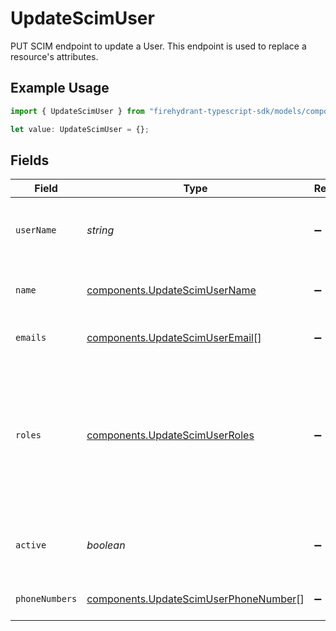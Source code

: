 # UpdateScimUser

PUT SCIM endpoint to update a User. This endpoint is used to replace a resource's attributes.

## Example Usage

```typescript
import { UpdateScimUser } from "firehydrant-typescript-sdk/models/components";

let value: UpdateScimUser = {};
```

## Fields

| Field                                                                                                                           | Type                                                                                                                            | Required                                                                                                                        | Description                                                                                                                     |
| ------------------------------------------------------------------------------------------------------------------------------- | ------------------------------------------------------------------------------------------------------------------------------- | ------------------------------------------------------------------------------------------------------------------------------- | ------------------------------------------------------------------------------------------------------------------------------- |
| `userName`                                                                                                                      | *string*                                                                                                                        | :heavy_minus_sign:                                                                                                              | A service provider's unique identifier for the user                                                                             |
| `name`                                                                                                                          | [components.UpdateScimUserName](../../models/components/updatescimusername.md)                                                  | :heavy_minus_sign:                                                                                                              | The components of the user's name                                                                                               |
| `emails`                                                                                                                        | [components.UpdateScimUserEmail](../../models/components/updatescimuseremail.md)[]                                              | :heavy_minus_sign:                                                                                                              | Email addresses for the User                                                                                                    |
| `roles`                                                                                                                         | [components.UpdateScimUserRoles](../../models/components/updatescimuserroles.md)                                                | :heavy_minus_sign:                                                                                                              | Roles for the User. Options are owner, member, collaborator, or viewer. Roles may be specified as strings or SCIM role objects. |
| `active`                                                                                                                        | *boolean*                                                                                                                       | :heavy_minus_sign:                                                                                                              | Boolean that represents whether user is active                                                                                  |
| `phoneNumbers`                                                                                                                  | [components.UpdateScimUserPhoneNumber](../../models/components/updatescimuserphonenumber.md)[]                                  | :heavy_minus_sign:                                                                                                              | Phone numbers for the User                                                                                                      |